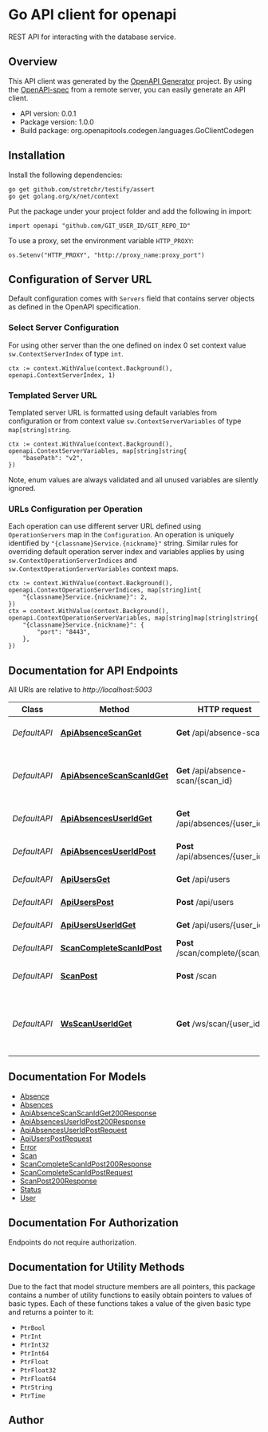# Go API client for openapi

REST API for interacting with the database service.

## Overview
This API client was generated by the [OpenAPI Generator](https://openapi-generator.tech) project.  By using the [OpenAPI-spec](https://www.openapis.org/) from a remote server, you can easily generate an API client.

- API version: 0.0.1
- Package version: 1.0.0
- Build package: org.openapitools.codegen.languages.GoClientCodegen

## Installation

Install the following dependencies:

```shell
go get github.com/stretchr/testify/assert
go get golang.org/x/net/context
```

Put the package under your project folder and add the following in import:

```golang
import openapi "github.com/GIT_USER_ID/GIT_REPO_ID"
```

To use a proxy, set the environment variable `HTTP_PROXY`:

```golang
os.Setenv("HTTP_PROXY", "http://proxy_name:proxy_port")
```

## Configuration of Server URL

Default configuration comes with `Servers` field that contains server objects as defined in the OpenAPI specification.

### Select Server Configuration

For using other server than the one defined on index 0 set context value `sw.ContextServerIndex` of type `int`.

```golang
ctx := context.WithValue(context.Background(), openapi.ContextServerIndex, 1)
```

### Templated Server URL

Templated server URL is formatted using default variables from configuration or from context value `sw.ContextServerVariables` of type `map[string]string`.

```golang
ctx := context.WithValue(context.Background(), openapi.ContextServerVariables, map[string]string{
	"basePath": "v2",
})
```

Note, enum values are always validated and all unused variables are silently ignored.

### URLs Configuration per Operation

Each operation can use different server URL defined using `OperationServers` map in the `Configuration`.
An operation is uniquely identified by `"{classname}Service.{nickname}"` string.
Similar rules for overriding default operation server index and variables applies by using `sw.ContextOperationServerIndices` and `sw.ContextOperationServerVariables` context maps.

```golang
ctx := context.WithValue(context.Background(), openapi.ContextOperationServerIndices, map[string]int{
	"{classname}Service.{nickname}": 2,
})
ctx = context.WithValue(context.Background(), openapi.ContextOperationServerVariables, map[string]map[string]string{
	"{classname}Service.{nickname}": {
		"port": "8443",
	},
})
```

## Documentation for API Endpoints

All URIs are relative to *http://localhost:5003*

Class | Method | HTTP request | Description
------------ | ------------- | ------------- | -------------
*DefaultAPI* | [**ApiAbsenceScanGet**](docs/DefaultAPI.md#apiabsencescanget) | **Get** /api/absence-scan/ | Get all absence scans
*DefaultAPI* | [**ApiAbsenceScanScanIdGet**](docs/DefaultAPI.md#apiabsencescanscanidget) | **Get** /api/absence-scan/{scan_id} | Get information about absence scan
*DefaultAPI* | [**ApiAbsencesUserIdGet**](docs/DefaultAPI.md#apiabsencesuseridget) | **Get** /api/absences/{user_id} | List of all absences for a user
*DefaultAPI* | [**ApiAbsencesUserIdPost**](docs/DefaultAPI.md#apiabsencesuseridpost) | **Post** /api/absences/{user_id} | Creates a new absence.
*DefaultAPI* | [**ApiUsersGet**](docs/DefaultAPI.md#apiusersget) | **Get** /api/users | List of all users
*DefaultAPI* | [**ApiUsersPost**](docs/DefaultAPI.md#apiuserspost) | **Post** /api/users | Creates a new user.
*DefaultAPI* | [**ApiUsersUserIdGet**](docs/DefaultAPI.md#apiusersuseridget) | **Get** /api/users/{user_id} | A user with the given ID
*DefaultAPI* | [**ScanCompleteScanIdPost**](docs/DefaultAPI.md#scancompletescanidpost) | **Post** /scan/complete/{scan_id} | Complete a scan
*DefaultAPI* | [**ScanPost**](docs/DefaultAPI.md#scanpost) | **Post** /scan | Scan absence table
*DefaultAPI* | [**WsScanUserIdGet**](docs/DefaultAPI.md#wsscanuseridget) | **Get** /ws/scan/{user_id} | Connect to websocket (will fail with 101 if not a websocket)


## Documentation For Models

 - [Absence](docs/Absence.md)
 - [Absences](docs/Absences.md)
 - [ApiAbsenceScanScanIdGet200Response](docs/ApiAbsenceScanScanIdGet200Response.md)
 - [ApiAbsencesUserIdPost200Response](docs/ApiAbsencesUserIdPost200Response.md)
 - [ApiAbsencesUserIdPostRequest](docs/ApiAbsencesUserIdPostRequest.md)
 - [ApiUsersPostRequest](docs/ApiUsersPostRequest.md)
 - [Error](docs/Error.md)
 - [Scan](docs/Scan.md)
 - [ScanCompleteScanIdPost200Response](docs/ScanCompleteScanIdPost200Response.md)
 - [ScanCompleteScanIdPostRequest](docs/ScanCompleteScanIdPostRequest.md)
 - [ScanPost200Response](docs/ScanPost200Response.md)
 - [Status](docs/Status.md)
 - [User](docs/User.md)


## Documentation For Authorization

Endpoints do not require authorization.


## Documentation for Utility Methods

Due to the fact that model structure members are all pointers, this package contains
a number of utility functions to easily obtain pointers to values of basic types.
Each of these functions takes a value of the given basic type and returns a pointer to it:

* `PtrBool`
* `PtrInt`
* `PtrInt32`
* `PtrInt64`
* `PtrFloat`
* `PtrFloat32`
* `PtrFloat64`
* `PtrString`
* `PtrTime`

## Author



